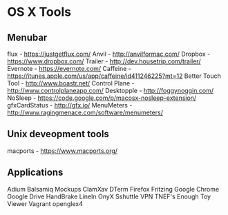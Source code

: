 # OS X Tools

## Menubar
flux - https://justgetflux.com/
Anvil - http://anvilformac.com/
Dropbox - https://www.dropbox.com/
Trailer - http://dev.housetrip.com/trailer/
Evernote - https://evernote.com/
Caffeine - https://itunes.apple.com/us/app/caffeine/id411246225?mt=12
Better Touch Tool - http://www.boastr.net/
Control Plane - http://www.controlplaneapp.com/
Desktopple - http://foggynoggin.com/
NoSleep - https://code.google.com/p/macosx-nosleep-extension/
gfxCardStatus - http://gfx.io/
MenuMeters - http://www.ragingmenace.com/software/menumeters/

## Unix deveopment tools
macports - https://www.macports.org/

## Applications
Adium
Balsamiq Mockups
ClamXav
DTerm
Firefox
Fritzing
Google Chrome
Google Drive
HandBrake
LineIn
OnyX
Sshuttle VPN
TNEF's Enough
Toy Viewer
Vagrant
openglex4
